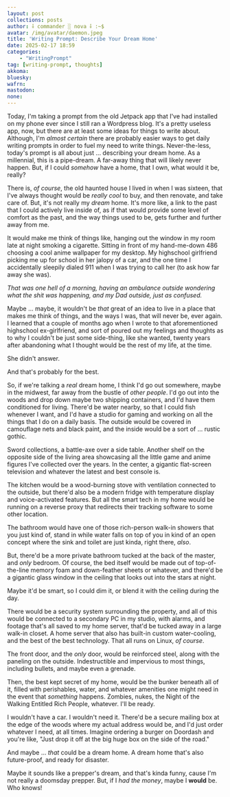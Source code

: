 ```yaml
---
layout: post
collections: posts
author: ⸸ commander ░ nova ⸸ :~$
avatar: /img/avatar/daemon.jpeg
title: 'Writing Prompt: Describe Your Dream Home'
date: 2025-02-17 18:59
categories:
    - "WritingPrompt"
tag: [writing-prompt, thoughts]
akkoma:  
bluesky: 
wafrn:
mastodon: 
none: 
---
```

Today, I'm taking a prompt from the old Jetpack app that I've had installed on my phone ever since I still ran a Wordpress blog. It's a pretty useless app, now, but there are at least some ideas for things to write about. Although, I'm *almost certain* there are probably easier ways to get daily writing prompts in order to fuel my need to write things. Never-the-less, today's prompt is all about just ... describing your dream home. As a millennial, this is a pipe-dream. A far-away thing that will likely never happen. But, if I could *somehow* have a home, that I own, what would it be, really?

There is, *of course*, the old haunted house I lived in when I was sixteen, that I've always thought would be *really cool* to buy, and then renovate, and take care of. But, it's not really my *dream* home. It's more like, a link to the past that I could actively live inside of, as if that would provide some level of comfort as the past, and the way things used to be, gets further and further away from me.

It would make me think of things like, hanging out the window in my room late at night smoking a cigarette. Sitting in front of my hand-me-down 486 choosing a cool anime wallpaper for my desktop. My highschool girlfriend picking me up for school in her jalopy of a car, and the one time I accidentally sleepily dialed 911 when I was trying to call her (to ask how far away she was).

*That was one hell of a morning, having an ambulance outside wondering what the shit was happening, and my Dad outside, just as confused.*

Maybe ... maybe, it wouldn't be *that* great of an idea to live in a place that makes me think of things, and the ways I was, that will never be, ever again. I learned that a couple of months ago when I wrote to that aforementioned highschool ex-girlfriend, and sort of poured out my feelings and thoughts as to why I couldn't be just some side-thing, like she wanted, twenty years after abandoning what I thought would be the rest of my life, at the time.

She didn't answer.

And that's probably for the best.

So, if we're talking a *real* dream home, I think I'd go out somewhere, maybe in the midwest, far away from the bustle of *other people*. I'd go out into the woods and drop down maybe two shipping containers, and I'd have them conditioned for living. There'd be water nearby, so that I could fish whenever I want, and I'd have a studio for gaming and working on all the things that I do on a daily basis. The outside would be covered in camouflage nets and black paint, and the inside would be a sort of ... rustic gothic.

Sword collections, a battle-axe over a side table. Another shelf on the opposite side of the living area showcasing all the little game and anime figures I've collected over the years. In the center, a gigantic flat-screen television and whatever the latest and best console is.

The kitchen would be a wood-burning stove with ventilation connected to the outside, but there'd also be a modern fridge with temperature display and voice-activated features. But all the smart tech in my home would be running on a reverse proxy that redirects their tracking software to some other location.

The bathroom would have one of those rich-person walk-in showers that you just kind of, stand in while water falls on top of you in kind of an open concept where the sink and toilet are just kinda, right there, *also*.

But, there'd be a more private bathroom tucked at the back of the master, and *only* bedroom. Of course, the bed itself would be made out of top-of-the-line memory foam and down-feather sheets or whatever, and there'd be a gigantic glass window in the ceiling that looks out into the stars at night.

Maybe it'd be smart, so I could dim it, or blend it with the ceiling during the day.

There would be a security system surrounding the property, and all of this would be connected to a secondary PC in my studio, with alarms, and footage that's all saved to my home server, that'd be tucked away in a large walk-in closet. A home server that also has built-in custom water-cooling, and the best of the best technology. That all runs on Linux, *of course*.

The front door, and the *only* door, would be reinforced steel, along with the paneling on the outside. Indestructible and impervious to most things, including bullets, and maybe even a grenade.

Then, the best kept secret of my home, would be the bunker beneath all of it, filled with perishables, water, and whatever amenities one might need in the event that *something* happens. Zombies, nukes, the Night of the Walking Entitled Rich People, whatever. I'll be ready.

I wouldn't have a car. I wouldn't need it. There'd be a secure mailing box at the edge of the woods where my actual address would be, and I'd just order whatever I need, at all times. Imagine ordering a burger on Doordash and you're like, "Just drop it off at the big huge box on the side of the road."

And maybe ... *that* could be a dream home. A dream home that's also future-proof, and ready for disaster.

Maybe it sounds like a prepper's dream, and that's kinda funny, cause I'm not really a doomsday prepper. But, if I *had the money*, maybe I **would** be. Who knows!
